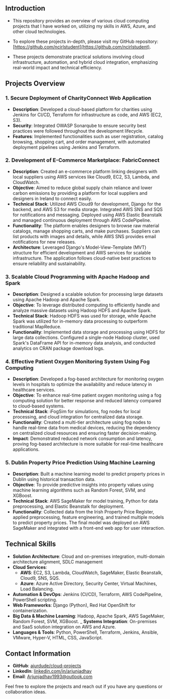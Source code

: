 ## Introduction

- This repository provides an overview of various cloud computing projects that I have worked on, utilizing my skills in AWS, Azure, and other cloud technologies. 

- To explore these projects in-depth, please visit my GitHub repository: [https://github.com/ncirlstudent](https://github.com/ncirlstudent). 

- These projects demonstrate practical solutions involving cloud infrastructure, automation, and hybrid cloud integration, emphasizing real-world impact and technical efficiency.

## Projects Overview

### 1. Secure Deployment of CharityConnect Web Application
- **Description**: Developed a cloud-based platform for charities using Jenkins for CI/CD, Terraform for infrastructure as code, and AWS (EC2, S3).
- **Security**: Integrated OWASP Sonarqube to ensure security best practices were followed throughout the development lifecycle.
- **Features**: Implemented functionalities such as user registration, catalog browsing, shopping cart, and order management, with automated deployment pipelines using Jenkins and Terraform.

### 2. Development of E-Commerce Marketplace: FabricConnect
- **Description**: Created an e-commerce platform linking designers with local suppliers using AWS services like Cloud9, EC2, S3, Lambda, and CloudWatch.
- **Objective**: Aimed to reduce global supply chain reliance and lower carbon emissions by providing a platform for local suppliers and designers in Ireland to connect easily.
- **Technical Stack**: Utilized AWS Cloud9 for development, Django for the backend, and AWS S3 for media storage. Integrated AWS SNS and SQS for notifications and messaging. Deployed using AWS Elastic Beanstalk and managed continuous deployment through AWS CodePipeline.
- **Functionality**: The platform enables designers to browse raw material catalogs, manage shopping carts, and make purchases. Suppliers can list products with images and details, while AWS SNS provides email notifications for new releases.
- **Architecture**: Leveraged Django's Model-View-Template (MVT) structure for efficient development and AWS services for scalable infrastructure. The application follows cloud-native best practices to ensure reliability and sustainability.

### 3. Scalable Cloud Programming with Apache Hadoop and Spark
- **Description**: Designed a scalable solution for processing large datasets using Apache Hadoop and Apache Spark.
- **Objective**: To leverage distributed computing to efficiently handle and analyze massive datasets using Hadoop HDFS and Apache Spark.
- **Technical Stack**: Hadoop HDFS was used for storage, while Apache Spark was utilized for in-memory data processing to outperform traditional MapReduce.
- **Functionality**: Implemented data storage and processing using HDFS for large data collections. Configured a single-node Hadoop cluster, used Spark's DataFrame API for in-memory data analysis, and conducted analytics on CRAN package download logs.

### 4. Effective Patient Oxygen Monitoring System Using Fog Computing
- **Description**: Developed a fog-based architecture for monitoring oxygen levels in hospitals to optimize the availability and reduce latency in healthcare services.
- **Objective**: To enhance real-time patient oxygen monitoring using a fog computing solution for better response and reduced latency compared to cloud-based systems.
- **Technical Stack**: iFogSim for simulations, fog nodes for local processing, and cloud integration for centralized data storage.
- **Functionality**: Created a multi-tier architecture using fog nodes to handle real-time data from medical devices, reducing the dependency on centralized cloud resources and ensuring faster decision-making.
- **Impact**: Demonstrated reduced network consumption and latency, proving fog-based architecture is more suitable for real-time healthcare applications.

### 5. Dublin Property Price Prediction Using Machine Learning
- **Description**: Built a machine learning model to predict property prices in Dublin using historical transaction data.
- **Objective**: To provide predictive insights into property values using machine learning algorithms such as Random Forest, SVM, and XGBoost.
- **Technical Stack**: AWS SageMaker for model training, Python for data preprocessing, and Elastic Beanstalk for deployment.
- **Functionality**: Collected data from the Irish Property Price Register, applied preprocessing, feature engineering, and trained multiple models to predict property prices. The final model was deployed on AWS SageMaker and integrated with a front-end web app for user interaction.

## Technical Skills

- **Solution Architecture**: Cloud and on-premises integration, multi-domain architecture alignment, SDLC management
- **Cloud Services**:
  - **AWS**: EC2, S3, Lambda, CloudWatch, SageMaker, Elastic Beanstalk, Cloud9, SNS, SQS.
  - **Azure**: Azure Active Directory, Security Center, Virtual Machines, Load Balancing.
- **Automation & DevOps**: Jenkins (CI/CD), Terraform, AWS CodePipeline, PowerShell scripting.
- **Web Frameworks**: Django (Python), Red Hat OpenShift for containerization.
- **Big Data & Machine Learning**: Hadoop, Apache Spark, AWS SageMaker, Random Forest, SVM, XGBoost.
_ **Systems Integration**: On-premises and SaaS solution integration on AWS and Azure.
- **Languages & Tools**: Python, PowerShell, Terraform, Jenkins, Ansible, VMware, Hyper-V, HTML, CSS, JavaScript.

## Contact Information

- **GitHub**: [ajurdude/cloud-projects](https://github.com/ncirlstudent)
- **LinkedIn**: [linkedin.com/in/arjunjadhav](https://www.linkedin.com/in/arjunjadhav)
- **Email**: [Arjunjadhav1993@outlook.com](mailto\:Arjunjadhav1993@outlook.com)

Feel free to explore the projects and reach out if you have any questions or collaboration ideas.

